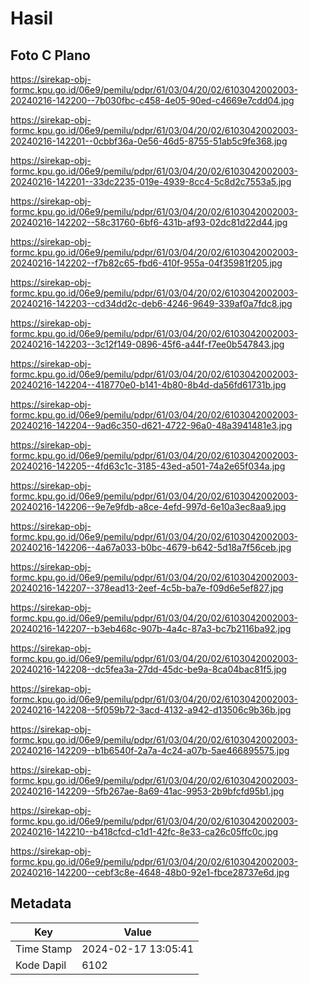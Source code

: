 # Hasil

## Foto C Plano

https://sirekap-obj-formc.kpu.go.id/06e9/pemilu/pdpr/61/03/04/20/02/6103042002003-20240216-142200--7b030fbc-c458-4e05-90ed-c4669e7cdd04.jpg

https://sirekap-obj-formc.kpu.go.id/06e9/pemilu/pdpr/61/03/04/20/02/6103042002003-20240216-142201--0cbbf36a-0e56-46d5-8755-51ab5c9fe368.jpg

https://sirekap-obj-formc.kpu.go.id/06e9/pemilu/pdpr/61/03/04/20/02/6103042002003-20240216-142201--33dc2235-019e-4939-8cc4-5c8d2c7553a5.jpg

https://sirekap-obj-formc.kpu.go.id/06e9/pemilu/pdpr/61/03/04/20/02/6103042002003-20240216-142202--58c31760-6bf6-431b-af93-02dc81d22d44.jpg

https://sirekap-obj-formc.kpu.go.id/06e9/pemilu/pdpr/61/03/04/20/02/6103042002003-20240216-142202--f7b82c65-fbd6-410f-955a-04f35981f205.jpg

https://sirekap-obj-formc.kpu.go.id/06e9/pemilu/pdpr/61/03/04/20/02/6103042002003-20240216-142203--cd34dd2c-deb6-4246-9649-339af0a7fdc8.jpg

https://sirekap-obj-formc.kpu.go.id/06e9/pemilu/pdpr/61/03/04/20/02/6103042002003-20240216-142203--3c12f149-0896-45f6-a44f-f7ee0b547843.jpg

https://sirekap-obj-formc.kpu.go.id/06e9/pemilu/pdpr/61/03/04/20/02/6103042002003-20240216-142204--418770e0-b141-4b80-8b4d-da56fd61731b.jpg

https://sirekap-obj-formc.kpu.go.id/06e9/pemilu/pdpr/61/03/04/20/02/6103042002003-20240216-142204--9ad6c350-d621-4722-96a0-48a3941481e3.jpg

https://sirekap-obj-formc.kpu.go.id/06e9/pemilu/pdpr/61/03/04/20/02/6103042002003-20240216-142205--4fd63c1c-3185-43ed-a501-74a2e65f034a.jpg

https://sirekap-obj-formc.kpu.go.id/06e9/pemilu/pdpr/61/03/04/20/02/6103042002003-20240216-142206--9e7e9fdb-a8ce-4efd-997d-6e10a3ec8aa9.jpg

https://sirekap-obj-formc.kpu.go.id/06e9/pemilu/pdpr/61/03/04/20/02/6103042002003-20240216-142206--4a67a033-b0bc-4679-b642-5d18a7f56ceb.jpg

https://sirekap-obj-formc.kpu.go.id/06e9/pemilu/pdpr/61/03/04/20/02/6103042002003-20240216-142207--378ead13-2eef-4c5b-ba7e-f09d6e5ef827.jpg

https://sirekap-obj-formc.kpu.go.id/06e9/pemilu/pdpr/61/03/04/20/02/6103042002003-20240216-142207--b3eb468c-907b-4a4c-87a3-bc7b2116ba92.jpg

https://sirekap-obj-formc.kpu.go.id/06e9/pemilu/pdpr/61/03/04/20/02/6103042002003-20240216-142208--dc5fea3a-27dd-45dc-be9a-8ca04bac81f5.jpg

https://sirekap-obj-formc.kpu.go.id/06e9/pemilu/pdpr/61/03/04/20/02/6103042002003-20240216-142208--5f059b72-3acd-4132-a942-d13506c9b36b.jpg

https://sirekap-obj-formc.kpu.go.id/06e9/pemilu/pdpr/61/03/04/20/02/6103042002003-20240216-142209--b1b6540f-2a7a-4c24-a07b-5ae466895575.jpg

https://sirekap-obj-formc.kpu.go.id/06e9/pemilu/pdpr/61/03/04/20/02/6103042002003-20240216-142209--5fb267ae-8a69-41ac-9953-2b9bfcfd95b1.jpg

https://sirekap-obj-formc.kpu.go.id/06e9/pemilu/pdpr/61/03/04/20/02/6103042002003-20240216-142210--b418cfcd-c1d1-42fc-8e33-ca26c05ffc0c.jpg

https://sirekap-obj-formc.kpu.go.id/06e9/pemilu/pdpr/61/03/04/20/02/6103042002003-20240216-142200--cebf3c8e-4648-48b0-92e1-fbce28737e6d.jpg


## Metadata

| Key        | Value               |
| ---------- | ------------------- |
| Time Stamp | 2024-02-17 13:05:41 |
| Kode Dapil | 6102                |




